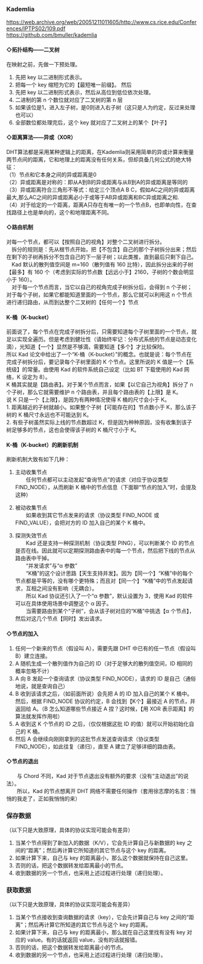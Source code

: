 ### Kademlia
https://web.archive.org/web/20051211011605/http://www.cs.rice.edu/Conferences/IPTPS02/109.pdf  
https://github.com/bmuller/kademlia  
#### ◇拓扑结构——二叉树
在映射之前，先做一下预处理。  
1. 先把 key 以二进制形式表示。
2. 把每一个 key 缩短为它的【最短唯一前缀】。
然后  
1. 先把 key 以二进制形式表示，然后从高位到低位依次处理。
2. 二进制的第 n 个数位就对应了二叉树的第 n 层
3. 如果该位是1，进入左子树，是0则进入右子树（这只是人为约定，反过来处理也可以）
4. 全部数位都处理完后，这个 key 就对应了二叉树上的某个【叶子】

#### ◇距离算法——异或（XOR）
DHT算法都是采用某种逻辑上的距离，在Kademlia则采用简单的异或计算来衡量两节点间的距离，它和地理上的距离没有任何关系，但却具备几何公式的绝大特征：  
  （1）节点和它本身之间的异或距离是0  
  （2）异或距离是对称的：即从A到B的异或距离与从B到A的异或距离是等同的  
  （3）异或距离符合三角形不等式：给定三个顶点A B C，假如AC之间的异或距离最大,那么AC之间的异或距离必小于或等于AB异或距离和BC异或距离之和.  
  （4）对于给定的一个距离，距离A只存在有唯一的一个节点B，也即单向性，在查找路径上也是单向的，这个和地理距离不同。  

#### ◇路由机制
  对每一个节点，都可以【按照自己的视角】对整个二叉树进行拆分。  
　拆分的规则是：先从根节点开始，把【不包含】自己的那个子树拆分出来；然后在剩下的子树再拆分不包含自己的下一层子树；以此类推，直到最后只剩下自己。  
　Kad 默认的散列值空间是 m=160（散列值有 160 比特），因此拆分出来的子树【最多】有 160 个（考虑到实际的节点数【远远小于】2160，子树的个数会明显小于 160）。  
　对于每一个节点而言，当它以自己的视角完成子树拆分后，会得到 n 个子树；对于每个子树，如果它都能知道里面的一个节点，那么它就可以利用这 n 个节点进行递归路由，从而到达整个二叉树的【任何一个】节点  
#### K-桶（K-bucket）
  前面说了，每个节点在完成子树拆分后，只需要知道每个子树里面的一个节点，就足以实现全遍历。但是考虑到健壮性（请始终牢记：分布式系统的节点是动态变化滴），光知道【一个】显然是不够滴，需要知道【多个】才比较保险。  
  所以 Kad 论文中给出了一个“K-桶（K-bucket）”的概念。也就是说：每个节点在完成子树拆分后，要记录每个子树里面的 K 个节点。这里所说的 K 值是一个【系统级】的常量。由使用 Kad 的软件系统自己设定（比如 BT 下载使用的 Kad 网络，K 设定为 8）。  
  K 桶其实就是【路由表】。对于某个节点而言，如果【以它自己为视角】拆分了 n 个子树，那么它就需要维护 n 个路由表，并且每个路由表的【上限】是 K。  
  说 K 只是一个【上限】，是因为有两种情况使得 K 桶的尺寸会小于 K。  
    1. 距离越近的子树就越小。如果整个子树【可能存在的】节点数小于 K，那么该子树的 K 桶尺寸永远也不可能达到 K。  
    2. 有些子树虽然实际上线的节点数超过 K，但是因为种种原因，没有收集到该子树足够多的节点，这也会使得该子树的 K 桶尺寸小于 K。  
#### K-桶（K-bucket）的刷新机制
刷新机制大致有如下几种：
1. 主动收集节点  
　　任何节点都可以主动发起“查询节点”的请求（对应于协议类型 FIND_NODE），从而刷新 K 桶中的节点信息（下面聊“节点的加入”时，会提及这种）

2. 被动收集节点  
　　如果收到其它节点发来的请求（协议类型 FIND_NODE 或 FIND_VALUE），会把对方的 ID 加入自己的某个 K 桶中。

3. 探测失效节点  
　　Kad 还是支持一种探测机制（协议类型 PING），可以判断某个 ID 的节点是否在线。因此就可以定期探测路由表中的每一个节点，然后把下线的节点从路由表中干掉。  
　　“并发请求”与“α 参数”  
　　“K桶”的这个设计思路【天生支持并发】。因为【同一个】“K桶”中的每个节点都是平等的，没有哪个更特殊；而且对【同一个】“K桶”中的节点发起请求，互相之间没有影响（无耦合）。  
　　所以 Kad 协议还引入了一个“α 参数”，默认设置为 3，使用 Kad 的软件可以在具体使用场景中调整这个 α 因子。  
　　当需要路由到某个“子树”，会从该子树对应的“K桶”中挑选【α 个节点】，然后对这几个节点【同时】发出请求。

#### ◇节点的加入
1. 任何一个新来的节点（假设叫 A），需要先跟 DHT 中已有的任一节点（假设叫 B）建立连接。
2. A 随机生成一个散列值作为自己的 ID（对于足够大的散列值空间，ID 相同的概率忽略不计）
3. A 向 B 发起一个查询请求（协议类型 FIND_NODE），请求的 ID 是自己（通俗地说，就是查询自己）
4. B 收到该请求之后，（如前面所说）会先把 A 的 ID 加入自己的某个 K 桶中。然后，根据 FIND_NODE 协议的约定，B 会找到【K个】最接近 A 的节点，并返回给 A。（B 怎么知道哪些节点接近 A 捏？这时候，【用 XOR 表示距离】的算法就发挥作用啦）
5. A 收到这 K 个节点的 ID 之后，（仅仅根据这批 ID 的值）就可以开始初始化自己的 K 桶。
6. 然后 A 会继续向刚刚拿到的这批节点发送查询请求（协议类型 FIND_NODE），如此往复（递归），直至 A 建立了足够详细的路由表。

#### ◇节点的退出
　　与 Chord 不同，Kad 对于节点退出没有额外的要求（没有“主动退出”的说法）。  
　　所以，Kad 的节点想离开 DHT 网络不需要任何操作（套用徐志摩的名言：悄悄的我走了，正如我悄悄的来）

### 保存数据
（以下只是大致原理，具体的协议实现可能会有差异）
1. 当某个节点得到了新加入的数据（K/V），它会先计算自己与新数据的 key 之间的“距离”；然后再计算它所知道的其它节点与这个 key 的距离。
2. 如果计算下来，自己与 key 的距离最小，那么这个数据就保持在自己这里。
3. 否则的话，把这个数据转发给距离最小的节点。
4. 收到数据的另一个节点，也采用上述过程进行处理（递归处理）。

### 获取数据
（以下只是大致原理，具体的协议实现可能会有差异）
1. 当某个节点接收到查询数据的请求（key），它会先计算自己与 key 之间的“距离”；然后再计算它所知道的其它节点与这个 key 的距离。
2. 如果计算下来，自己与 key 的距离最小，那么就在自己这里找有没有 key 对应的 value。有的话就返回 value，没有的话就报错。
3. 否则的话，把这个数据转发给距离最小的节点。
4. 收到数据的另一个节点，也采用上述过程进行处理（递归处理）。
